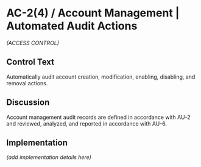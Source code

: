 # AC-2(4) / Account Management | Automated Audit Actions

_(ACCESS CONTROL)_

## Control Text

Automatically audit account creation, modification, enabling, disabling, and removal actions.

## Discussion

Account management audit records are defined in accordance with AU-2 and reviewed, analyzed, and reported in accordance with AU-6.

## Implementation

_(add implementation details here)_